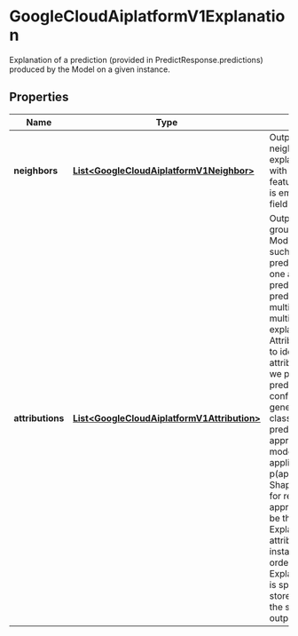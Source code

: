 

# GoogleCloudAiplatformV1Explanation

Explanation of a prediction (provided in PredictResponse.predictions) produced by the Model on a given instance.

## Properties

| Name | Type | Description | Notes |
|------------ | ------------- | ------------- | -------------|
|**neighbors** | [**List&lt;GoogleCloudAiplatformV1Neighbor&gt;**](GoogleCloudAiplatformV1Neighbor.md) | Output only. List of the nearest neighbors for example-based explanations. For models deployed with the examples explanations feature enabled, the attributions field is empty and instead the neighbors field is populated. |  [optional] |
|**attributions** | [**List&lt;GoogleCloudAiplatformV1Attribution&gt;**](GoogleCloudAiplatformV1Attribution.md) | Output only. Feature attributions grouped by predicted outputs. For Models that predict only one output, such as regression Models that predict only one score, there is only one attibution that explains the predicted output. For Models that predict multiple outputs, such as multiclass Models that predict multiple classes, each element explains one specific item. Attribution.output_index can be used to identify which output this attribution is explaining. By default, we provide Shapley values for the predicted class. However, you can configure the explanation request to generate Shapley values for any other classes too. For example, if a model predicts a probability of &#x60;0.4&#x60; for approving a loan application, the model&#39;s decision is to reject the application since &#x60;p(reject) &#x3D; 0.6 &gt; p(approve) &#x3D; 0.4&#x60;, and the default Shapley values would be computed for rejection decision and not approval, even though the latter might be the positive class. If users set ExplanationParameters.top_k, the attributions are sorted by instance_output_value in descending order. If ExplanationParameters.output_indices is specified, the attributions are stored by Attribution.output_index in the same order as they appear in the output_indices. |  [optional] |



